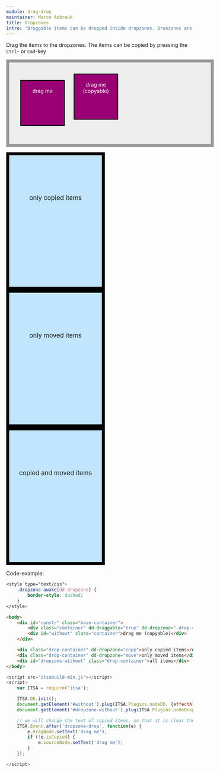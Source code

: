 ```yaml
---
module: drag-drop
maintainer: Marco Asbreuk
title: Dropzones
intro: "Draggable items can be dropped inside dropzones. Dronzones are HtmlElements that have the attribute: <b>dropzone=\"true | move | copy\"</b>. The attribute-value determines what will be accepted when dropped. The draggable items on the other hand, need the attribute: <b>dd-effect-allowed=\"all | move | copy\"</b> which marks the Element so it can be inspected by the dropzone if it is accepted.<br><br>Once a draggable item has a dropzone set, it will return to its original place when it is dropped outside the dropzone."
---
```


<style type="text/css">
    .base-container {
        width: 100%;
        height: 180px;
        background-color: #EEE;
        border: solid 8px #999;
        margin-bottom: 1em;
        padding: 20px;
    }
    .container {
        margin: 10px;
        height: 100px;
        width: 100px;
        background-color: #990073;
        border: 2px solid #000;
        display: inline-block;
        *display: inline;
        *zoom: 1;
        color: #FFF;
        text-align: center;
        font-size: 14px;
        line-height: 1.2em;
        padding: 20px 8px 0;
    }
    .drop-container {
        width: 250px;
        height: 250px;
        border: solid 8px #000;
        background-color: #c0e5fd;
        display: inline-block;
        *display: inline;
        *zoom: 1;
        margin-right: 20px;
        text-align: center;
        font-size: 17px;
        padding-top: 105px;
    }
    .dropzone-awake[dd-dropzone] {
        border-style: dashed;
    }
</style>

Drag the items to the dropzones. The items can be copied by pressing the `Ctrl`- or `Cmd`-key

<div id="constr" class="base-container">
    <div class="container" dd-draggable="true" dd-dropzone=".drop-container" dd-effect-allowed="move">drag me</div>
    <div id="without" class="container">drag me (copyable)</div>
</div>

<div class="drop-container" dd-dropzone="copy">only copied items</div>
<div class="drop-container" dd-dropzone="move">only moved items</div>
<div id="dropzone-without" class="drop-container">copied and moved items</div>


<p class="spaced">Code-example:</p>

```css
<style type="text/css">
    .dropzone-awake[dd-dropzone] {
        border-style: dashed;
    }
</style>
```

```html
<body>
    <div id="constr" class="base-container">
        <div class="container" dd-draggable="true" dd-dropzone=".drop-container" dd-effect-allowed="move">drag me</div>
        <div id="without" class="container">drag me (copyable)</div>
    </div>

    <div class="drop-container" dd-dropzone="copy">only copied items</div>
    <div class="drop-container" dd-dropzone="move">only moved items</div>
    <div id="dropzone-without" class="drop-container">all items</div>
</body>
```

```js
<script src="itsabuild-min.js"></script>
<script>
    var ITSA = require('itsa');

    ITSA.DD.init();
    document.getElement('#without').plug(ITSA.Plugins.nodeDD, {effectAllowed: 'all', dropzone: '.drop-container'});
    document.getElement('#dropzone-without').plug(ITSA.Plugins.nodeDropzone);

    // we will change the text of copied items, so that it is clear they are only movable
    ITSA.Event.after('dropzone-drop', function(e) {
        e.dragNode.setText('drag me');
        if (!e.isCopied) {
            e.sourceNode.setText('drag me');
        }
    });

</script>
```

<script src="../../dist/itsabuild-min.js"></script>
<script>
    var ITSA = require('itsa');

    ITSA.DD.init();
    document.getElement('#without').plug(ITSA.Plugins.nodeDD, {effectAllowed: 'all', dropzone: '.drop-container'});
    document.getElement('#dropzone-without').plug(ITSA.Plugins.nodeDropzone);

    // we will change the text of copied items, so that it is clear they are only movable
    ITSA.Event.after('dropzone-drop', function(e) {
        e.dragNode.setText('drag me');
        if (!e.isCopied) {
            e.sourceNode.setText('drag me');
        }
    });

</script>
